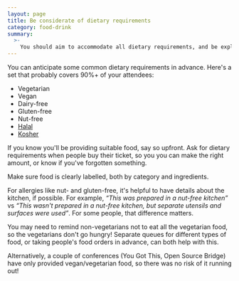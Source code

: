 ```yaml
---
layout: page
title: Be considerate of dietary requirements
category: food-drink
summary:
  >-
    You should aim to accommodate all dietary requirements, and be explicit about doing so.
---
```


You can anticipate some common dietary requirements in advance.
Here's a set that probably covers 90%+ of your attendees:

*   Vegetarian
*   Vegan
*   Dairy-free
*   Gluten-free
*   Nut-free
*   [Halal](https://en.wikipedia.org/wiki/Halal)
*   [Kosher](https://en.wikipedia.org/wiki/Kosher)

If you know you'll be providing suitable food, say so upfront.
Ask for dietary requirements when people buy their ticket, so you you can make the right amount, or know if you've forgotten something.

Make sure food is clearly labelled, both by category and ingredients.

For allergies like nut- and gluten-free, it's helpful to have details about the kitchen, if possible. For example, *“This was prepared in a nut-free kitchen”* vs *“This wasn't prepared in a nut-free kitchen, but separate utensils and surfaces were used”*. For some people, that difference matters.

You may need to remind non-vegetarians not to eat all the vegetarian food, so the vegetarians don't go hungry! Separate queues for different types of food, or taking people's food orders in advance, can both help with this.

Alternatively, a couple of conferences (You Got This, Open Source Bridge) have only provided vegan/vegetarian food, so there was no risk of it running out!
